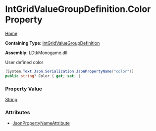 # IntGridValueGroupDefinition\.Color Property

[Home](../../../README.md)

**Containing Type**: [IntGridValueGroupDefinition](../README.md)

**Assembly**: LDtkMonogame\.dll

  
 User defined color 

```csharp
[System.Text.Json.Serialization.JsonPropertyName("color")]
public string? Color { get; set; }
```

### Property Value

[String](https://docs.microsoft.com/en-us/dotnet/api/system.string)

### Attributes

* [JsonPropertyNameAttribute](https://docs.microsoft.com/en-us/dotnet/api/system.text.json.serialization.jsonpropertynameattribute)

